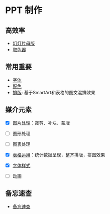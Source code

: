 # PPT 制作

## 高效率

- [幻灯片母版](高效率/母版.md)
- [取色器](高效率/取色器.md)

## 常用重要

- [字体](高效率/母版与字体.md)
- [配色](tips/配色.md)
- [排版](高效率/SmartArt与排版.md): 基于SmartArt和表格的图文混排效果

## 媒介元素

- [x] [图片处理](tips/图片处理.md)：裁剪、补块、蒙版
- [ ] 图形处理
- [ ] 图表处理

- [x] [表格运用](tips/表格运用.md)：统计数据呈现，整齐排版，拼图效果
- [x] [字体样式](高效率/母版与字体.md)

- [ ] 动画


## 备忘速查

- [备忘速查](备忘速查.md)
